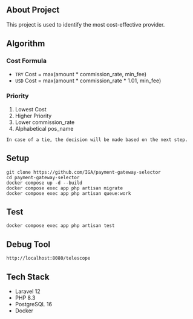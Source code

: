 ## About Project
This project is used to identify the most cost-effective provider.

## Algorithm
### Cost Formula
- `TRY` Cost = max(amount * commission_rate, min_fee)
- `USD` Cost = max(amount * commission_rate * 1.01, min_fee)

### Priority
1. Lowest Cost
2. Higher Priority
3. Lower commission_rate
4. Alphabetical pos_name

`In case of a tie, the decision will be made based on the next step.`

## Setup
```
git clone https://github.com/IGA/payment-gateway-selector
cd payment-gateway-selector
docker compose up -d --build
docker compose exec app php artisan migrate
docker compose exec app php artisan queue:work
```

## Test
```
docker compose exec app php artisan test
```

## Debug Tool
```
http://localhost:8080/telescope
```

## Tech Stack
- Laravel 12
- PHP 8.3
- PostgreSQL 16
- Docker